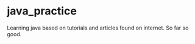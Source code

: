 java_practice
=============

Learning java based on tutorials and articles found on internet. So far so good. 
